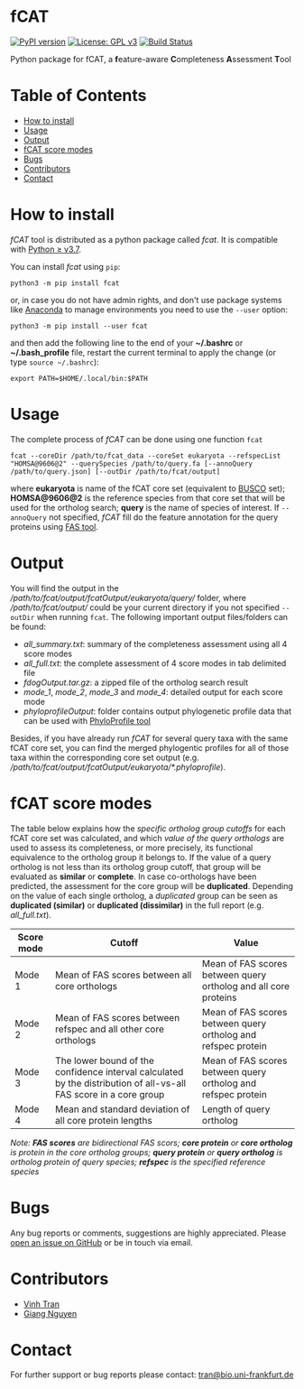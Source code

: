 # fCAT
[![PyPI version](https://badge.fury.io/py/fcat.svg)](https://pypi.org/project/fcat/)
[![License: GPL v3](https://img.shields.io/badge/License-GPLv3-blue.svg)](https://www.gnu.org/licenses/gpl-3.0)
[![Build Status](https://travis-ci.com/BIONF/fCAT.svg?branch=main)](https://travis-ci.com/BIONF/fCAT)

Python package for fCAT, a **f**eature-aware **C**ompleteness **A**ssessment **T**ool

# Table of Contents
* [How to install](#how-to-install)
* [Usage](#usage)
* [Output](#output)
* [fCAT score modes](#fcat-score-modes)
* [Bugs](#bugs)
* [Contributors](#contributors)
* [Contact](#contact)

# How to install

*fCAT* tool is distributed as a python package called *fcat*. It is compatible with [Python ≥ v3.7](https://www.python.org/downloads/).

You can install *fcat* using `pip`:
```
python3 -m pip install fcat
```

or, in case you do not have admin rights, and don't use package systems like [Anaconda](https://docs.conda.io/projects/conda/en/latest/user-guide/install/) to manage environments you need to use the `--user` option:
```
python3 -m pip install --user fcat
```

and then add the following line to the end of your **~/.bashrc** or **~/.bash_profile** file, restart the current terminal to apply the change (or type `source ~/.bashrc`):

```
export PATH=$HOME/.local/bin:$PATH
```

# Usage

The complete process of *fCAT* can be done using one function `fcat`
```
fcat --coreDir /path/to/fcat_data --coreSet eukaryota --refspecList "HOMSA@9606@2" --querySpecies /path/to/query.fa [--annoQuery /path/to/query.json] [--outDir /path/to/fcat/output]
```

where **eukaryota** is name of the fCAT core set (equivalent to [BUSCO](https://busco.ezlab.org/) set); **HOMSA@9606@2** is the reference species from that core set that will be used for the ortholog search; **query** is the name of species of interest. If `--annoQuery` not specified, *fCAT* fill do the feature annotation for the query proteins using [FAS tool](https://github.com/BIONF/FAS).

# Output
You will find the output in the */path/to/fcat/output/fcatOutput/eukaryota/query/* folder, where */path/to/fcat/output/* could be your current directory if you not specified `--outDir` when running `fcat`. The following important output files/folders can be found:

- *all_summary.txt*: summary of the completeness assessment using all 4 score modes
- *all_full.txt*: the complete assessment of 4 score modes in tab delimited file
- *fdogOutput.tar.gz*: a zipped file of the ortholog search result
- *mode_1*, *mode_2*, *mode_3* and *mode_4*: detailed output for each score mode
- *phyloprofileOutput*: folder contains output phylogenetic profile data that can be used with [PhyloProfile tool](https://github.com/BIONF/PhyloProfile)

Besides, if you have already run *fCAT* for several query taxa with the same fCAT core set, you can find the merged phylogentic profiles for all of those taxa within the corresponding core set output (e.g. _/path/to/fcat/output/fcatOutput/eukaryota/*.phyloprofile_).

# fCAT score modes

The table below explains how the *specific ortholog group cutoffs* for each fCAT core set was calculated, and which *value of the query orthologs* are used to assess its completeness, or more precisely, its functional equivalence to the ortholog group it belongs to. If the value of a query ortholog is not less than its ortholog group cutoff, that group will be evaluated as **similar** or **complete**. In case co-orthologs have been predicted, the assessment for the core group will be **duplicated**. Depending on the value of each single ortholog, a *duplicated* group can be seen as **duplicated (similar)** or **duplicated (dissimilar)** in the full report (e.g. *all_full.txt*).

| Score mode | Cutoff | Value |
|---|---|---|
| Mode 1 | Mean of FAS scores between all core orthologs | Mean of FAS scores between query ortholog and all core proteins |
| Mode 2 | Mean of FAS scores between refspec and all other core orthologs | Mean of FAS scores between query ortholog and refspec protein |
| Mode 3 | The lower bound of the confidence interval calculated by the distribution of all-vs-all FAS score in a core group | Mean of FAS scores between query ortholog and refspec protein |
| Mode 4 | Mean and standard deviation of all core protein lengths | Length of query ortholog |

*Note: __FAS scores__ are bidirectional FAS scors; __core protein__ or __core ortholog__ is protein in the core ortholog groups; __query protein__ or __query ortholog__ is ortholog protein of query species; __refspec__ is the specified reference species*

# Bugs
Any bug reports or comments, suggestions are highly appreciated. Please [open an issue on GitHub](https://github.com/BIONF/fCAT/issues/new) or be in touch via email.

# Contributors
- [Vinh Tran](https://github.com/trvinh)
- [Giang Nguyen](https://github.com/giangnguyen0709)

# Contact
For further support or bug reports please contact: tran@bio.uni-frankfurt.de
